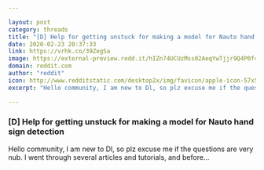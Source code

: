 ```yaml
---

layout: post
category: threads
title: "[D] Help for getting unstuck for making a model for Nauto hand sign detection"
date: 2020-02-23 20:37:33
link: https://vrhk.co/39ZegSa
image: https://external-preview.redd.it/hIZn74UCUzMss02AeqYwTjjr9Q4P0f4_c6SjRwG_mWM.jpg?width=160&height=83.7696335079&auto=webp&s=74054cd68b3a2ef1ad3a02782e7e256e070cd900
domain: reddit.com
author: "reddit"
icon: http://www.redditstatic.com/desktop2x/img/favicon/apple-icon-57x57.png
excerpt: "Hello community, I am new to Dl, so plz excuse me if the questions are very nub. I went through several articles and tutorials, and before..."

---
```


### [D] Help for getting unstuck for making a model for Nauto hand sign detection

Hello community, I am new to Dl, so plz excuse me if the questions are very nub. I went through several articles and tutorials, and before...